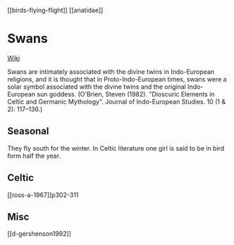 [[birds-flying-flight]]
[[anatidae]]
# Swans
[Wiki](https://en.wikipedia.org/wiki/Swan#In-culture)

Swans are intimately associated with the divine twins in Indo-European religions, and it is thought that in Proto-Indo-European times, swans were a solar symbol associated with the divine twins and the original Indo-European sun goddess. (O'Brien, Steven (1982). "Dioscuric Elements in Celtic and Germanic Mythology". Journal of Indo-European Studies. 10 (1 & 2): 117–136.)

## Seasonal
They fly south for the winter. In Celtic literature one girl is said to be in bird form half the year.

## Celtic
[[ross-a-1967]]p302-311

## Misc
[[d-gershenson1992]]
